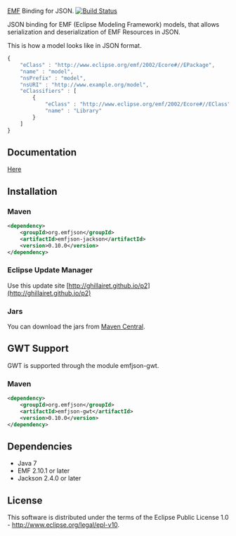 [EMF](http://www.eclipse.org/emf) Binding for JSON. [![Build Status](https://secure.travis-ci.org/ghillairet/emfjson.png)](http://travis-ci.org/ghillairet/emfjson)

JSON binding for EMF (Eclipse Modeling Framework) models, that allows serialization and deserialization of EMF Resources in JSON.

This is how a model looks like in JSON format.

```javascript
{
    "eClass" : "http://www.eclipse.org/emf/2002/Ecore#//EPackage",
    "name" : "model",
    "nsPrefix" : "model",
    "nsURI" : "http://www.example.org/model",
    "eClassifiers" : [
        {
            "eClass" : "http://www.eclipse.org/emf/2002/Ecore#//EClass",
            "name" : "Library"
        }
    ]
}
```

## Documentation

[Here](http://emfjson.org)

## Installation

### Maven

```xml
<dependency>
	<groupId>org.emfjson</groupId>
	<artifactId>emfjson-jackson</artifactId>
	<version>0.10.0</version>
</dependency>
```

### Eclipse Update Manager

Use this update site [http://ghillairet.github.io/p2](http://ghillairet.github.io/p2)

### Jars

You can download the jars from [Maven Central](http://search.maven.org/#search|ga|1|emfjson).


## GWT Support

GWT is supported through the module emfjson-gwt.

### Maven

```xml
<dependency>
	<groupId>org.emfjson</groupId>
	<artifactId>emfjson-gwt</artifactId>
	<version>0.10.0</version>
</dependency>
```

## Dependencies

* Java 7
* EMF 2.10.1 or later
* Jackson 2.4.0 or later

## License
This software is distributed under the terms of the Eclipse Public License 1.0 - http://www.eclipse.org/legal/epl-v10.
